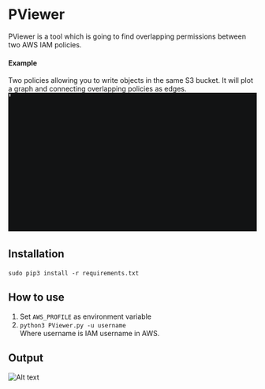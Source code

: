 # PViewer
PViewer is a tool which is going to find overlapping permissions between two AWS IAM policies.

#### Example
Two policies allowing you to write objects in the same S3 bucket. It will plot a graph and connecting overlapping policies as edges. 
![Alt text](https://github.com/ankitsaini2609/PViewer/blob/master/demo.gif "demo")  

## Installation
```sudo pip3 install -r requirements.txt```

## How to use
1. Set ```AWS_PROFILE``` as environment variable<br/>
2. ```python3 PViewer.py -u username```<br/>
Where username is IAM username in AWS.

## Output
![Alt text](https://github.com/ankitsaini2609/policy_viewer/blob/master/output.png "Graph of Conflicting Policy")
